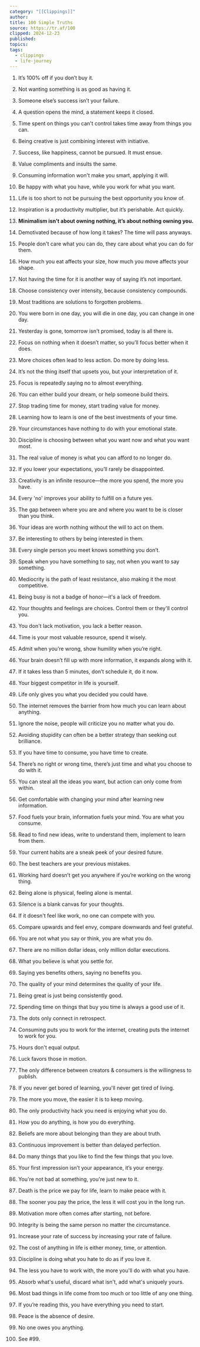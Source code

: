 ```yaml
---
category: "[[Clippings]]"
author: 
title: 100 Simple Truths
source: https://tr.af/100
clipped: 2024-12-23
published: 
topics: 
tags:
  - clippings
  - life-journey
---
```


1.  It’s 100% off if you don’t buy it.

2.  Not wanting something is as good as having it.
    
3.  Someone else’s success isn’t your failure.
    
4.  A question opens the mind, a statement keeps it closed.
    
5.  Time spent on things you can't control takes time away from things you can.
    
6.  Being creative is just combining interest with initiative.
    
7.  Success, like happiness, cannot be pursued. It must ensue.
    
8.  Value compliments and insults the same.
    
9.  Consuming information won't make you smart, applying it will.
    
10.  Be happy with what you have, while you work for what you want.
    
11.  Life is too short to not be pursuing the best opportunity you know of.
    
12.  Inspiration is a productivity multiplier, but it’s perishable. Act quickly.
    
13.  **Minimalism isn't about owning nothing, it’s about nothing owning you.**
    
14.  Demotivated because of how long it takes? The time will pass anyways.
    
15.  People don't care what you can do, they care about what you can do for them.
    
16.  How much you eat affects your size, how much you move affects your shape.
    
17.  Not having the time for it is another way of saying it’s not important.
    
18.  Choose consistency over intensity, because consistency compounds.
    
19.  Most traditions are solutions to forgotten problems.
    
20.  You were born in one day, you will die in one day, you can change in one day.
    
21.  Yesterday is gone, tomorrow isn't promised, today is all there is.
    
22.  Focus on nothing when it doesn’t matter, so you’ll focus better when it does.
    
23.  More choices often lead to less action. Do more by doing less.
    
24.  It’s not the thing itself that upsets you, but your interpretation of it.
    
25.  Focus is repeatedly saying no to almost everything.
    
26.  You can either build your dream, or help someone build theirs.
    
27.  Stop trading time for money, start trading value for money.
    
28.  Learning how to learn is one of the best investments of your time.
    
29.  Your circumstances have nothing to do with your emotional state.
    
30.  Discipline is choosing between what you want now and what you want most.
    
31.  The real value of money is what you can afford to no longer do.
    
32.  If you lower your expectations, you’ll rarely be disappointed.
    
33.  Creativity is an infinite resource—the more you spend, the more you have.
    
34.  Every 'no' improves your ability to fulfill on a future yes.
    
35.  The gap between where you are and where you want to be is closer than you think.
    
36.  Your ideas are worth nothing without the will to act on them.
    
37.  Be interesting to others by being interested in them.
    
38.  Every single person you meet knows something you don’t.
    
39.  Speak when you have something to say, not when you want to say something.
    
40.  Mediocrity is the path of least resistance, also making it the most competitive.
    
41.  Being busy is not a badge of honor—it's a lack of freedom.
    
42.  Your thoughts and feelings are choices. Control them or they'll control you.
    
43.  You don't lack motivation, you lack a better reason.
    
44.  Time is your most valuable resource, spend it wisely.
    
45.  Admit when you’re wrong, show humility when you’re right.
    
46.  Your brain doesn’t fill up with more information, it expands along with it.
    
47.  If it takes less than 5 minutes, don’t schedule it, do it now.
    
48.  Your biggest competitor in life is yourself.
    
49.  Life only gives you what you decided you could have.
    
50.  The internet removes the barrier from how much you can learn about anything.
    
51.  Ignore the noise, people will criticize you no matter what you do.
    
52.  Avoiding stupidity can often be a better strategy than seeking out brilliance.
    
53.  If you have time to consume, you have time to create.
    
54.  There’s no right or wrong time, there’s just time and what you choose to do with it.
    
55.  You can steal all the ideas you want, but action can only come from within.
    
56.  Get comfortable with changing your mind after learning new information.
    
57.  Food fuels your brain, information fuels your mind. You are what you consume.
    
58.  Read to find new ideas, write to understand them, implement to learn from them.
    
59.  Your current habits are a sneak peek of your desired future.
    
60.  The best teachers are your previous mistakes.
    
61.  Working hard doesn’t get you anywhere if you’re working on the wrong thing.
    
62.  Being alone is physical, feeling alone is mental.
    
63.  Silence is a blank canvas for your thoughts.
    
64.  If it doesn't feel like work, no one can compete with you.
    
65.  Compare upwards and feel envy, compare downwards and feel grateful.
    
66.  You are not what you say or think, you are what you do.
    
67.  There are no million dollar ideas, only million dollar executions.
    
68.  What you believe is what you settle for.
    
69.  Saying yes benefits others, saying no benefits you.
    
70.  The quality of your mind determines the quality of your life.
    
71.  Being great is just being consistently good.
    
72.  Spending time on things that buy you time is always a good use of it.
    
73.  The dots only connect in retrospect.
    
74.  Consuming puts you to work for the internet, creating puts the internet to work for you.
    
75.  Hours don't equal output.
    
76.  Luck favors those in motion.
    
77.  The only difference between creators & consumers is the willingness to publish.
    
78.  If you never get bored of learning, you'll never get tired of living.
    
79.  The more you move, the easier it is to keep moving.
    
80.  The only productivity hack you need is enjoying what you do.
    
81.  How you do anything, is how you do everything.
    
82.  Beliefs are more about belonging than they are about truth.
    
83.  Continuous improvement is better than delayed perfection.
    
84.  Do many things that you like to find the few things that you love.
    
85.  Your first impression isn’t your appearance, it’s your energy.
    
86.  You're not bad at something, you're just new to it.
    
87.  Death is the price we pay for life, learn to make peace with it.
    
88.  The sooner you pay the price, the less it will cost you in the long run.
    
89.  Motivation more often comes after starting, not before.
    
90.  Integrity is being the same person no matter the circumstance.
    
91.  Increase your rate of success by increasing your rate of failure.
    
92.  The cost of anything in life is either money, time, or attention.
    
93.  Discipline is doing what you hate to do as if you love it.
    
94.  The less you have to work with, the more you'll do with what you have.
    
95.  Absorb what's useful, discard what isn't, add what's uniquely yours.
    
96.  Most bad things in life come from too much or too little of any one thing.
    
97.  If you’re reading this, you have everything you need to start.
    
98.  Peace is the absence of desire.
    
99.  No one owes you anything.
    
100.  See #99.
